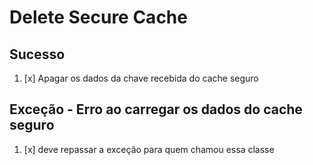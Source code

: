 # Delete Secure Cache

## Sucesso

1. [x] Apagar os dados da chave recebida do cache seguro

## Exceção  -  Erro ao carregar os dados do cache seguro

1. [x] deve repassar a exceção para quem chamou essa classe